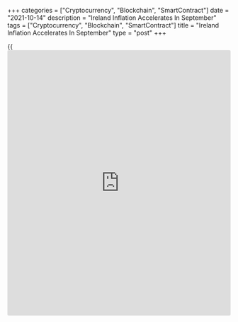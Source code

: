 +++
categories = ["Cryptocurrency", "Blockchain", "SmartContract"]
date = "2021-10-14"
description = "Ireland Inflation Accelerates In September"
tags = ["Cryptocurrency", "Blockchain", "SmartContract"]
title = "Ireland Inflation Accelerates In September"
type = "post"
+++

{{<iframe id="large-banner" src="https://www.bounty.group/#slide=22.0" width="100%" height="600" scrolling="no" style="border: 0px solid rgb(216, 221, 230); border-radius: 3px;">}}

Ireland's consumer price inflation rose in September, data from the
Central Statistics Office showed on Thursday.

The consumer price index increased 3.7 percent year-on-year in
September, after a 2.8 percent rise in August.

Prices for housing, water, electricity, gas and other fuels grew 9.0
percent yearly in September and those of transport increased 11.4
percent.

Prices for restaurants and hotels, and alcoholic beverages and tobacco
gained by 2.7 percent and 4.9 percent, respectively.

On a month-on-month basis, consumer prices rose 0.5 percent in
September, following a 0.6 percent increase in the prior month.

The EU measure of inflation, the harmonized index of consumer prices, or
HICP, rose 3.8 percent annually in September, following a 3.0 percent
increase in the preceding month.

On a monthly basis, the HICP increased 0.4 percent in September, after a
0.7 percent rise in the previous month.

For comments and feedback [contact](https://www.playgroundfx.com/contact/): editorial@rtt[news](https://www.letsplayfx.com/blog/forex-news-website/).com

[Economic News][1]

 **What parts of the world are seeing the best (and worst) economic
performances lately? Click[here][2] to check out our [Econ Scorecard][2]
and find out! See up-to-the-moment [ranking](https://www.playgroundfx.com/blog/crypto-exchange-ranking/)s for the best and worst
performers in [GDP][3], [unemployment rate][4], [inflation][5] and much
more.**

   1. www.rtt[news](https://www.letsplayfx.com/blog/forex-news-website/).com/Content/EconomicNews.aspx
   2. www.rtt[news](https://www.letsplayfx.com/blog/forex-news-website/).com/economic-scorecard/world-rank/PPI/highest-performance.aspx
   3. www.rtt[news](https://www.letsplayfx.com/blog/forex-news-website/).com/economic-scorecard/world-rank/GDP/highest-performance.aspx
   4. www.rtt[news](https://www.letsplayfx.com/blog/forex-news-website/).com/economic-scorecard/world-rank/unemployment-rate/lowest-performance.aspx
   5. www.rtt[news](https://www.letsplayfx.com/blog/forex-news-website/).com/economic-scorecard/world-rank/CPI/highest-performance.aspx